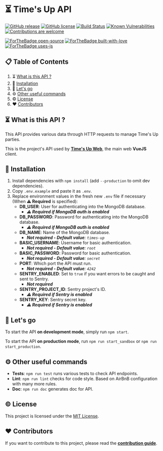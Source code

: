 # ⏳ Time's Up API

[![GitHub release](https://img.shields.io/github/release/pIay-it/times-up-api.svg)](https://GitHub.com/pIay-it/times-up-api/releases/)
[![GitHub license](https://img.shields.io/github/license/pIay-it/times-up-api.svg)](https://github.com/antoinezanardi/https://img.shields.io/github/license/werewolves-assistant-api.svg/blob/master/LICENSE)
[![Build Status](https://travis-ci.org/pIay-it/times-up-api.svg?branch=master)](https://travis-ci.org/pIay-it/times-up-api)
[![Known Vulnerabilities](https://snyk.io/test/github/pIay-it/times-up-api/badge.svg?targetFile=package.json)](https://snyk.io/test/github/pIay-it/times-up-api?targetFile=package.json)
[![Contributions are welcome](https://img.shields.io/badge/contributions-welcome-brightgreen.svg?style=flat)](https://github.com/pIay-it/times-up-api/issues)

[![ForTheBadge open-source](https://forthebadge.com/images/badges/open-source.svg)](https://forthebadge.com)
[![ForTheBadge built-with-love](http://ForTheBadge.com/images/badges/built-with-love.svg)](https://GitHub.com/antoinezanardi/)
[![ForTheBadge uses-js](http://ForTheBadge.com/images/badges/uses-js.svg)](https://GitHub.com/pIay-it/times-up-api)

## 📋 Table of Contents

1. ⏳ [What is this API ?](#what-is-this-api)
2. 🔨 [Installation](#installation)
2. 🔌 [Let's go](#lets-go)
3. ⚙️ [Other useful commands](#other-useful-commands)
4. ©️ [License](#license)
5. ❤️ [Contributors](#contributors)

## <a name="what-is-this-api">⏳ What is this API ?</a>
This API provides various data through HTTP requests to manage Time's Up parties.

This is the project's API used by [**Time's Up Web**](https://github.com/pIay-it/times-up-web), the main web **VueJS** client.  

## <a name="installation">🔨 Installation</a>

1. Install dependencies with `npm install` (add `--production` to omit dev dependencies).
2. Copy `.env.example` and paste it as `.env`.
3. Replace environment values in the fresh new `.env` file if necessary (When **⚠️️ Required** is specified):
    * **DB_USER**: User for authenticating into the MongoDB database.
        - _**⚠️ Required if MongoDB auth is enabled**_
    * **DB_PASSWORD**: Password for authenticating into the MongoDB database.
        - _**⚠️ Required if MongoDB auth is enabled**_
    * **DB_NAME**: Name of the MongoDB database.
        - _**Not required - Default value**: `times-up`_
    * **BASIC_USERNAME**: Username for basic authentication.
        - _**Not required - Default value**: `root`_
    * **BASIC_PASSWORD**: Password for basic authentication.
        - _**Not required - Default value**: `secret`_
    * **PORT**: Which port the API must run.
        - _**Not required - Default value**: `4242`_
    * **SENTRY_ENABLED**: Set to `true` if you want errors to be caught and sent to Sentry.
        - _**Not required**_
    * **SENTRY_PROJECT_ID**: Sentry project's ID. 
        - _**⚠️ Required if Sentry is enabled**_
    * **SENTRY_KEY**: Sentry secret key.
        - _**⚠️ Required if Sentry is enabled**_

## <a name="lets-go">🔌 Let's go</a>

To start the API **on development mode**, simply run `npm start`.

To start the API **on production mode**, run `npm run start_sandbox` or `npm run start_production`.

## <a name="other-useful-commands">⚙️ Other useful commands</a>
- **Tests**: `npm run test` runs various tests to check API endpoints.
- **Lint**: `npm run lint` checks for code style. Based on AirBnB configuration with many more rules.
- **Doc**: `npm run doc` generates doc for API.

## <a name="license">©️ License</a>

This project is licensed under the [MIT License](http://opensource.org/licenses/MIT).

## <a name="contributors">❤️ Contributors</a>

If you want to contribute to this project, please read the [**contribution guide**](https://github.com/pIay-it/times-up-api/pulls/CONTRIBUTING.md).